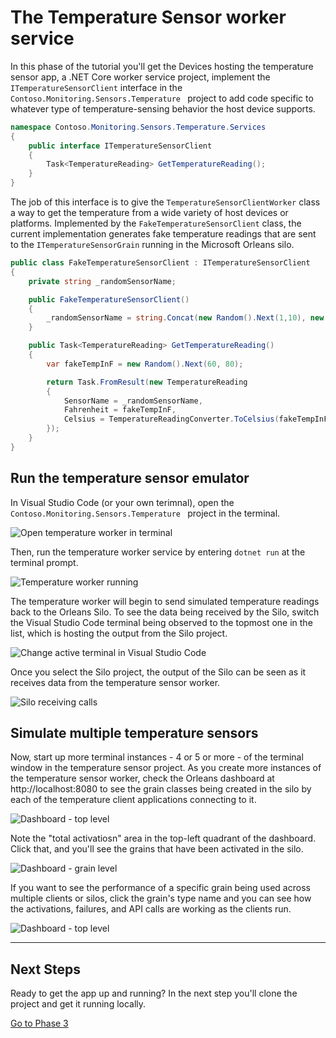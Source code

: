 # The Temperature Sensor worker service 

In this phase of the tutorial you'll get the 
Devices hosting the temperature sensor app, a .NET Core worker service project, implement the `ITemperatureSensorClient` interface in the `Contoso.Monitoring.Sensors.Temperature ` project to add code specific to whatever type of temperature-sensing behavior the host device supports.

```csharp
namespace Contoso.Monitoring.Sensors.Temperature.Services
{
    public interface ITemperatureSensorClient
    {
        Task<TemperatureReading> GetTemperatureReading();
    }
}
```

The job of this interface is to give the `TemperatureSensorClientWorker` class a way to get the temperature from a wide variety of host devices or platforms. Implemented by the `FakeTemperatureSensorClient` class, the current implementation generates fake temperature readings that are sent to the `ITemperatureSensorGrain` running in the Microsoft Orleans silo.

```csharp
public class FakeTemperatureSensorClient : ITemperatureSensorClient
{
    private string _randomSensorName;

    public FakeTemperatureSensorClient()
    {
        _randomSensorName = string.Concat(new Random().Next(1,10), new Random().Next(1,50));
    }

    public Task<TemperatureReading> GetTemperatureReading()
    {
        var fakeTempInF = new Random().Next(60, 80); 

        return Task.FromResult(new TemperatureReading
        {
            SensorName = _randomSensorName,
            Fahrenheit = fakeTempInF,
            Celsius = TemperatureReadingConverter.ToCelsius(fakeTempInF)
        });
    }
}
```

## Run the temperature sensor emulator

In Visual Studio Code (or your own terimnal), open the `Contoso.Monitoring.Sensors.Temperature ` project in the terminal. 

![Open temperature worker in terminal](media/07-open-terrminal-temperature.png)

Then, run the temperature worker service by entering `dotnet run` at the terminal prompt. 

![Temperature worker running](media/08-temperature-worker-running.png)

The temperature worker will begin to send simulated temperature readings back to the Orleans Silo. To see the data being received by the Silo, switch the Visual Studio Code terminal being observed to the topmost one in the list, which is hosting the output from the Silo project. 

![Change active terminal in Visual Studio Code](media/09-switch-terminal-vs-code.png) 

Once you select the Silo project, the output of the Silo can be seen as it receives data from the temperature sensor worker. 

![Silo receiving calls](media/10-silo-logs.png)

## Simulate multiple temperature sensors

Now, start up more terminal instances - 4 or 5 or more - of the terminal window in the temperature sensor project. As you create more instances of the temperature sensor worker, check the Orleans dashboard at http://localhost:8080 to see the grain classes being created in the silo by each of the temperature client applications connecting to it. 

![Dashboard - top level](media/11-dashboard.png)

Note the "total activatiosn" area in the top-left quadrant of the dashboard. Click that, and you'll see the grains that have been activated in the silo. 

![Dashboard - grain level](media/12-dashboard.png)

If you want to see the performance of a specific grain being used across multiple clients or silos, click the grain's type name and you can see how the activations, failures, and API calls are working as the clients run. 

![Dashboard - top level](media/13-dashboard.png)


---

## Next Steps

Ready to get the app up and running? In the next step you'll clone the project and get it running locally.

[Go to Phase 3](03-clone-repo-and-run-silo.md)
